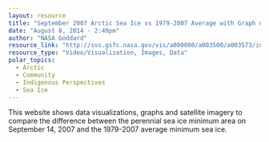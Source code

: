 ```yaml
---
layout: resource
title: "September 2007 Arctic Sea Ice vs 1979-2007 Average with Graph of 1979 to 2008 Ice Areas"
date: "August 8, 2014 - 2:49pm"
author: "NASA Goddard"
resource_link: "http://svs.gsfc.nasa.gov/vis/a000000/a003500/a003573/index.html"
resource_type: "Video/Visualization, Images, Data"
polar_topics:
  - Arctic
  - Community
  - Indigenous Perspectives
  - Sea Ice
---
```


This website shows data  visualizations, graphs and satellite imagery to compare the difference between the perennial sea ice minimum area on September 14, 2007 and the 1979-2007 average minimum sea ice.